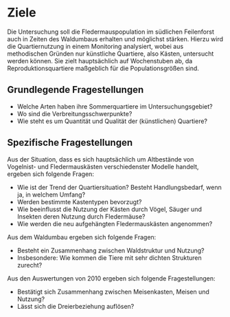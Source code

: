 # Ziele #

Die Untersuchung soll die Fledermauspopulation im südlichen Feilenforst auch in Zeiten des Waldumbaus erhalten und möglichst stärken.
Hierzu wird die Quartiernutzung in einem Monitoring analysiert, wobei aus methodischen Gründen nur künstliche Quartiere, also Kästen, untersucht werden können. Sie zielt hauptsächlich auf Wochenstuben ab, da Reproduktionsquartiere maßgeblich für die Populationsgrößen sind. 

## Grundlegende Fragestellungen ##

* Welche Arten haben ihre Sommerquartiere im Untersuchungsgebiet?
* Wo sind die Verbreitungsschwerpunkte?
* Wie steht es um Quantität und Qualität der (künstlichen) Quartiere?

## Spezifische Fragestellungen ##

Aus der Situation, dass es sich hauptsächlich um Altbestände von Vogelnist- und Fledermauskästen verschiedenster Modelle handelt, ergeben sich folgende Fragen:

* Wie ist der Trend der Quartiersituation? Besteht Handlungsbedarf, wenn ja, in welchem Umfang?
* Werden bestimmte Kastentypen bevorzugt?
* Wie beeinflusst die Nutzung der Kästen durch Vögel, Säuger und Insekten deren Nutzung durch Fledermäuse?
* Wie werden die neu aufgehängten Fledermauskästen angenommen?

Aus dem Waldumbau ergeben sich folgende Fragen:

* Besteht ein Zusammenhang zwischen Waldstruktur und Nutzung? 
* Insbesondere: Wie kommen die Tiere mit sehr dichten Strukturen zurecht?

Aus den Auswertungen von 2010 ergeben sich folgende Fragestellungen:

* Bestätigt sich Zusammenhang zwischen Meisenkasten, Meisen und Nutzung?
* Lässt sich die Dreierbeziehung auflösen?
